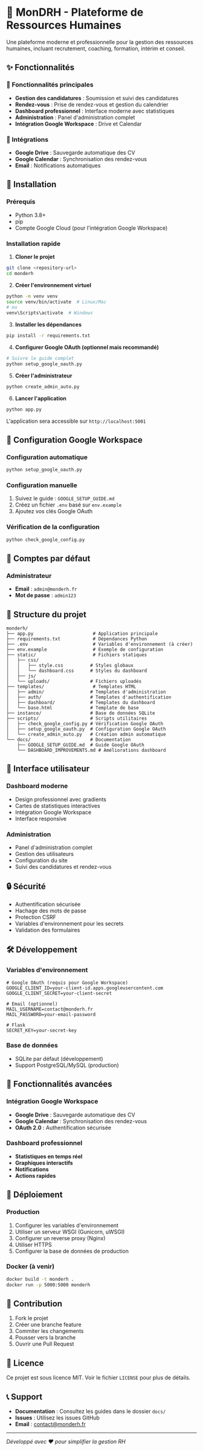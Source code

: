 # 🌟 MonDRH - Plateforme de Ressources Humaines

Une plateforme moderne et professionnelle pour la gestion des ressources humaines, incluant recrutement, coaching, formation, intérim et conseil.

## ✨ Fonctionnalités

### 🎯 Fonctionnalités principales
- **Gestion des candidatures** : Soumission et suivi des candidatures
- **Rendez-vous** : Prise de rendez-vous et gestion du calendrier
- **Dashboard professionnel** : Interface moderne avec statistiques
- **Administration** : Panel d'administration complet
- **Intégration Google Workspace** : Drive et Calendar

### 🔗 Intégrations
- **Google Drive** : Sauvegarde automatique des CV
- **Google Calendar** : Synchronisation des rendez-vous
- **Email** : Notifications automatiques

## 🚀 Installation

### Prérequis
- Python 3.8+
- pip
- Compte Google Cloud (pour l'intégration Google Workspace)

### Installation rapide

1. **Cloner le projet**
```bash
git clone <repository-url>
cd monderh
```

2. **Créer l'environnement virtuel**
```bash
python -m venv venv
source venv/bin/activate  # Linux/Mac
# ou
venv\Scripts\activate  # Windows
```

3. **Installer les dépendances**
```bash
pip install -r requirements.txt
```

4. **Configurer Google OAuth (optionnel mais recommandé)**
```bash
# Suivre le guide complet
python setup_google_oauth.py
```

5. **Créer l'administrateur**
```bash
python create_admin_auto.py
```

6. **Lancer l'application**
```bash
python app.py
```

L'application sera accessible sur `http://localhost:5001`

## 🔧 Configuration Google Workspace

### Configuration automatique
```bash
python setup_google_oauth.py
```

### Configuration manuelle
1. Suivez le guide : `GOOGLE_SETUP_GUIDE.md`
2. Créez un fichier `.env` basé sur `env.example`
3. Ajoutez vos clés Google OAuth

### Vérification de la configuration
```bash
python check_google_config.py
```

## 👤 Comptes par défaut

### Administrateur
- **Email** : `admin@monderh.fr`
- **Mot de passe** : `admin123`

## 📁 Structure du projet

```
monderh/
├── app.py                      # Application principale
├── requirements.txt            # Dépendances Python
├── .env                        # Variables d'environnement (à créer)
├── env.example                 # Exemple de configuration
├── static/                     # Fichiers statiques
│   ├── css/
│   │   ├── style.css          # Styles globaux
│   │   └── dashboard.css      # Styles du dashboard
│   ├── js/
│   └── uploads/               # Fichiers uploadés
├── templates/                  # Templates HTML
│   ├── admin/                 # Templates d'administration
│   ├── auth/                  # Templates d'authentification
│   ├── dashboard/             # Templates du dashboard
│   └── base.html              # Template de base
├── instance/                  # Base de données SQLite
├── scripts/                   # Scripts utilitaires
│   ├── check_google_config.py # Vérification Google OAuth
│   ├── setup_google_oauth.py  # Configuration Google OAuth
│   └── create_admin_auto.py   # Création admin automatique
└── docs/                      # Documentation
    ├── GOOGLE_SETUP_GUIDE.md  # Guide Google OAuth
    └── DASHBOARD_IMPROVEMENTS.md # Améliorations dashboard
```

## 🎨 Interface utilisateur

### Dashboard moderne
- Design professionnel avec gradients
- Cartes de statistiques interactives
- Intégration Google Workspace
- Interface responsive

### Administration
- Panel d'administration complet
- Gestion des utilisateurs
- Configuration du site
- Suivi des candidatures et rendez-vous

## 🔒 Sécurité

- Authentification sécurisée
- Hachage des mots de passe
- Protection CSRF
- Variables d'environnement pour les secrets
- Validation des formulaires

## 🛠️ Développement

### Variables d'environnement
```env
# Google OAuth (requis pour Google Workspace)
GOOGLE_CLIENT_ID=your-client-id.apps.googleusercontent.com
GOOGLE_CLIENT_SECRET=your-client-secret

# Email (optionnel)
MAIL_USERNAME=contact@monderh.fr
MAIL_PASSWORD=your-email-password

# Flask
SECRET_KEY=your-secret-key
```

### Base de données
- SQLite par défaut (développement)
- Support PostgreSQL/MySQL (production)

## 📱 Fonctionnalités avancées

### Intégration Google Workspace
- **Google Drive** : Sauvegarde automatique des CV
- **Google Calendar** : Synchronisation des rendez-vous
- **OAuth 2.0** : Authentification sécurisée

### Dashboard professionnel
- **Statistiques en temps réel**
- **Graphiques interactifs**
- **Notifications**
- **Actions rapides**

## 🚀 Déploiement

### Production
1. Configurer les variables d'environnement
2. Utiliser un serveur WSGI (Gunicorn, uWSGI)
3. Configurer un reverse proxy (Nginx)
4. Utiliser HTTPS
5. Configurer la base de données de production

### Docker (à venir)
```bash
docker build -t monderh .
docker run -p 5000:5000 monderh
```

## 🤝 Contribution

1. Fork le projet
2. Créer une branche feature
3. Commiter les changements
4. Pousser vers la branche
5. Ouvrir une Pull Request

## 📄 Licence

Ce projet est sous licence MIT. Voir le fichier `LICENSE` pour plus de détails.

## 📞 Support

- **Documentation** : Consultez les guides dans le dossier `docs/`
- **Issues** : Utilisez les issues GitHub
- **Email** : contact@monderh.fr

---

*Développé avec ❤️ pour simplifier la gestion RH* 